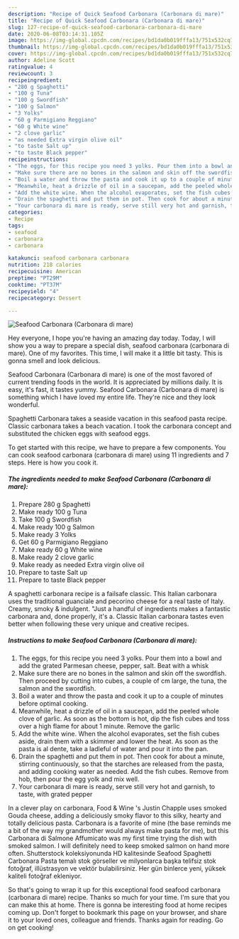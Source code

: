 ```yaml
---
description: "Recipe of Quick Seafood Carbonara (Carbonara di mare)"
title: "Recipe of Quick Seafood Carbonara (Carbonara di mare)"
slug: 127-recipe-of-quick-seafood-carbonara-carbonara-di-mare
date: 2020-06-08T03:14:31.105Z
image: https://img-global.cpcdn.com/recipes/bd1da0b019fffa13/751x532cq70/seafood-carbonara-carbonara-di-mare-recipe-main-photo.jpg
thumbnail: https://img-global.cpcdn.com/recipes/bd1da0b019fffa13/751x532cq70/seafood-carbonara-carbonara-di-mare-recipe-main-photo.jpg
cover: https://img-global.cpcdn.com/recipes/bd1da0b019fffa13/751x532cq70/seafood-carbonara-carbonara-di-mare-recipe-main-photo.jpg
author: Adeline Scott
ratingvalue: 4
reviewcount: 3
recipeingredient:
- "280 g Spaghetti"
- "100 g Tuna"
- "100 g Swordfish"
- "100 g Salmon"
- "3 Yolks"
- "60 g Parmigiano Reggiano"
- "60 g White wine"
- "2 clove garlic"
- "as needed Extra virgin olive oil"
- "to taste Salt up"
- "to taste Black pepper"
recipeinstructions:
- "The eggs, for this recipe you need 3 yolks. Pour them into a bowl and add the grated Parmesan cheese, pepper, salt. Beat with a whisk"
- "Make sure there are no bones in the salmon and skin off the swordfish. Then proceed by cutting into cubes, a couple of cm large, the tuna, the salmon and the swordfish."
- "Boil a water and throw the pasta and cook it up to a couple of minutes before optimal cooking."
- "Meanwhile, heat a drizzle of oil in a saucepan, add the peeled whole clove of garlic. As soon as the bottom is hot, dip the fish cubes and toss over a high flame for about 1 minute. Remove the garlic"
- "Add the white wine. When the alcohol evaporates, set the fish cubes aside, drain them with a skimmer and lower the heat. As soon as the pasta is al dente, take a ladleful of water and pour it into the pan."
- "Drain the spaghetti and put them in pot. Then cook for about a minute, stirring continuously, so that the starches are released from the pasta, and adding cooking water as needed. Add the fish cubes. Remove from hob, then pour the egg yolk and mix well."
- "Your carbonara di mare is ready, serve still very hot and garnish, to taste, with grated pepper"
categories:
- Recipe
tags:
- seafood
- carbonara
- carbonara

katakunci: seafood carbonara carbonara 
nutrition: 218 calories
recipecuisine: American
preptime: "PT29M"
cooktime: "PT37M"
recipeyield: "4"
recipecategory: Dessert

---
```



![Seafood Carbonara (Carbonara di mare)](https://img-global.cpcdn.com/recipes/bd1da0b019fffa13/751x532cq70/seafood-carbonara-carbonara-di-mare-recipe-main-photo.jpg)

Hey everyone, I hope you're having an amazing day today. Today, I will show you a way to prepare a special dish, seafood carbonara (carbonara di mare). One of my favorites. This time, I will make it a little bit tasty. This is gonna smell and look delicious.

Seafood Carbonara (Carbonara di mare) is one of the most favored of current trending foods in the world. It is appreciated by millions daily. It is easy, it's fast, it tastes yummy. Seafood Carbonara (Carbonara di mare) is something which I have loved my entire life. They're nice and they look wonderful.

Spaghetti Carbonara takes a seaside vacation in this seafood pasta recipe. Classic carbonara takes a beach vacation. I took the carbonara concept and substituted the chicken eggs with seafood eggs.


To get started with this recipe, we have to prepare a few components. You can cook seafood carbonara (carbonara di mare) using 11 ingredients and 7 steps. Here is how you cook it.

<!--inarticleads1-->

##### The ingredients needed to make Seafood Carbonara (Carbonara di mare):

1. Prepare 280 g Spaghetti
1. Make ready 100 g Tuna
1. Take 100 g Swordfish
1. Make ready 100 g Salmon
1. Make ready 3 Yolks
1. Get 60 g Parmigiano Reggiano
1. Make ready 60 g White wine
1. Make ready 2 clove garlic
1. Make ready as needed Extra virgin olive oil
1. Prepare to taste Salt up
1. Prepare to taste Black pepper


A spaghetti carbonara recipe is a failsafe classic. This Italian carbonara uses the traditional guanciale and pecorino cheese for a real taste of Italy. Creamy, smoky &amp; indulgent. &#34;Just a handful of ingredients makes a fantastic carbonara and, done properly, it&#39;s a. Classic Italian carbonara tastes even better when following these very unique and creative recipes. 

<!--inarticleads2-->

##### Instructions to make Seafood Carbonara (Carbonara di mare):

1. The eggs, for this recipe you need 3 yolks. Pour them into a bowl and add the grated Parmesan cheese, pepper, salt. Beat with a whisk
1. Make sure there are no bones in the salmon and skin off the swordfish. Then proceed by cutting into cubes, a couple of cm large, the tuna, the salmon and the swordfish.
1. Boil a water and throw the pasta and cook it up to a couple of minutes before optimal cooking.
1. Meanwhile, heat a drizzle of oil in a saucepan, add the peeled whole clove of garlic. As soon as the bottom is hot, dip the fish cubes and toss over a high flame for about 1 minute. Remove the garlic
1. Add the white wine. When the alcohol evaporates, set the fish cubes aside, drain them with a skimmer and lower the heat. As soon as the pasta is al dente, take a ladleful of water and pour it into the pan.
1. Drain the spaghetti and put them in pot. Then cook for about a minute, stirring continuously, so that the starches are released from the pasta, and adding cooking water as needed. Add the fish cubes. Remove from hob, then pour the egg yolk and mix well.
1. Your carbonara di mare is ready, serve still very hot and garnish, to taste, with grated pepper


In a clever play on carbonara, Food &amp; Wine &#39;s Justin Chapple uses smoked Gouda cheese, adding a deliciously smoky flavor to this silky, hearty and totally delicious pasta. Carbonara is a favorite of mine (the base reminds me a bit of the way my grandmother would always make pasta for me), but this Carbonara di Salmone Affumicato was my first time trying the dish with smoked salmon. I will definitely need to keep smoked salmon on hand more often. Shutterstock koleksiyonunda HD kalitesinde Seafood Spaghetti Carbonara Pasta temalı stok görseller ve milyonlarca başka telifsiz stok fotoğraf, illüstrasyon ve vektör bulabilirsiniz. Her gün binlerce yeni, yüksek kaliteli fotoğraf ekleniyor. 

So that's going to wrap it up for this exceptional food seafood carbonara (carbonara di mare) recipe. Thanks so much for your time. I'm sure that you can make this at home. There is gonna be interesting food at home recipes coming up. Don't forget to bookmark this page on your browser, and share it to your loved ones, colleague and friends. Thanks again for reading. Go on get cooking!
